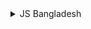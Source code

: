<details>
    <summary>JS Bangladesh</summary>

# YouTube channel

JS Bangladesh is a dedicated YouTube channel for programming.

</details>
